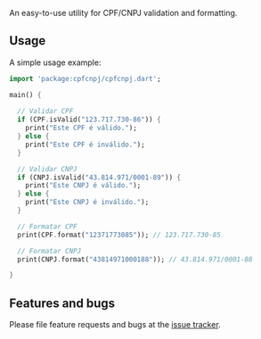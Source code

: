 An easy-to-use utility for CPF/CNPJ validation and formatting.

## Usage

A simple usage example:

```dart
import 'package:cpfcnpj/cpfcnpj.dart';

main() {
  
  // Validar CPF
  if (CPF.isValid("123.717.730-86")) {
    print("Este CPF é válido.");
  } else {
    print("Este CPF é inválido.");
  }

  // Validar CNPJ
  if (CNPJ.isValid("43.814.971/0001-89")) {
    print("Este CNPJ é válido.");
  } else {
    print("Este CNPJ é inválido.");
  }

  // Formatar CPF
  print(CPF.format("12371773085")); // 123.717.730-85

  // Formatar CNPJ
  print(CNPJ.format("43814971000188")); // 43.814.971/0001-88

}
```

## Features and bugs

Please file feature requests and bugs at the [issue tracker][tracker].

[tracker]: https://github.com/thiagopereiramartinez/dart-cpfcnpj/issues

